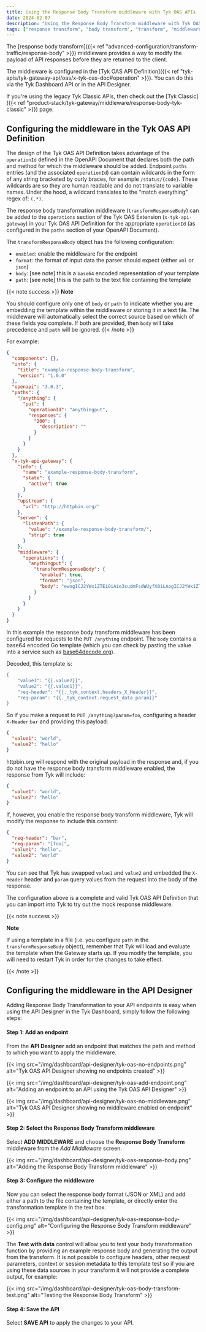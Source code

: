 ```yaml
---
title: Using the Response Body Transform middleware with Tyk OAS APIs
date: 2024-02-07
description: "Using the Response Body Transform middleware with Tyk OAS APIs"
tags: ["response transform", "body transform", "transform", "middleware", "per-endpoint", "Tyk OAS", "Tyk OAS API"]
---
```


The [response body transform]({{< ref "advanced-configuration/transform-traffic/response-body" >}}) middleware provides a way to modify the payload of API responses before they are returned to the client.

The middleware is configured in the [Tyk OAS API Definition]({{< ref "tyk-apis/tyk-gateway-api/oas/x-tyk-oas-doc#operation" >}}). You can do this via the Tyk Dashboard API or in the API Designer.

If you're using the legacy Tyk Classic APIs, then check out the [Tyk Classic]({{< ref "product-stack/tyk-gateway/middleware/response-body-tyk-classic" >}}) page.

## Configuring the middleware in the Tyk OAS API Definition

The design of the Tyk OAS API Definition takes advantage of the `operationId` defined in the OpenAPI Document that declares both the path and method for which the middleware should be added. Endpoint `paths` entries (and the associated `operationId`) can contain wildcards in the form of any string bracketed by curly braces, for example `/status/{code}`. These wildcards are so they are human readable and do not translate to variable names. Under the hood, a wildcard translates to the “match everything” regex of: `(.*)`.

The response body transformation middleware (`transformResponseBody`) can be added to the `operations` section of the Tyk OAS Extension (`x-tyk-api-gateway`) in your Tyk OAS API Definition for the appropriate `operationId` (as configured in the `paths` section of your OpenAPI Document).

The `transformResponseBody` object has the following configuration:

- `enabled`: enable the middleware for the endpoint
- `format`: the format of input data the parser should expect (either `xml` or `json`)
- `body`: [see note] this is a `base64` encoded representation of your template
- `path`: [see note] this is the path to the text file containing the template

{{< note success >}}
**Note**

You should configure only one of `body` or `path` to indicate whether you are embedding the template within the middleware or storing it in a text file. The middleware will automatically select the correct source based on which of these fields you complete. If both are provided, then `body` will take precedence and `path` will be ignored.
{{< /note >}}

For example:

```json {hl_lines=["39-43"],linenos=true, linenostart=1}
{
  "components": {},
  "info": {
    "title": "example-response-body-transform",
    "version": "1.0.0"
  },
  "openapi": "3.0.3",
  "paths": {
    "/anything": {
      "put": {
        "operationId": "anythingput",
        "responses": {
          "200": {
            "description": ""
          }
        }
      }
    }
  },
  "x-tyk-api-gateway": {
    "info": {
      "name": "example-response-body-transform",
      "state": {
        "active": true
      }
    },
    "upstream": {
      "url": "http://httpbin.org/"
    },
    "server": {
      "listenPath": {
        "value": "/example-response-body-transform/",
        "strip": true
      }
    },
    "middleware": {
      "operations": {
        "anythingput": {
          "transformResponseBody": {
            "enabled": true,
            "format": "json",
            "body": "ewogICJ2YWx1ZTEiOiAie3sudmFsdWUyfX0iLAogICJ2YWx1ZTIiOiAie3sudmFsdWUxfX0iLAogICJyZXEtaGVhZGVyIjogInt7Ll90eWtfY29udGV4dC5oZWFkZXJzX1hfSGVhZGVyfX0iLAogICJyZXEtcGFyYW0iOiAie3suX3R5a19jb250ZXh0LnJlcXVlc3RfZGF0YS5wYXJhbX19Igp9"
          }
        }
      }
    }
  }
}
```

In this example the response body transform middleware has been configured for requests to the `PUT /anything` endpoint. The `body` contains a base64 encoded Go template (which you can check by pasting the value into a service such as [base64decode.org](https://www.base64decode.org)).

Decoded, this template is:

```go
{
    "value1": "{{.value2}}",
    "value2": "{{.value1}}",
    "req-header": "{{._tyk_context.headers_X_Header}}",
    "req-param": "{{._tyk_context.request_data.param}}"
}
```

So if you make a request to `PUT /anything?param=foo`, configuring a header `X-Header`:`bar` and providing this payload:

```json
{
  "value1": "world",
  "value2": "hello"
}
```

httpbin.org will respond with the original payload in the response and, if you do not have the response body transform middleware enabled, the response from Tyk will include:

```json
{
  "value1": "world",
  "value2": "hello"
}
```

If, however, you enable the response body transform middleware, Tyk will modify the response to include this content:

```json
{
  "req-header": "bar",
  "req-param": "[foo]",
  "value1": "hello",
  "value2": "world"
}
```

You can see that Tyk has swapped `value1` and `value2` and embedded the `X-Header` header and `param` query values from the request into the body of the response.

The configuration above is a complete and valid Tyk OAS API Definition that you can import into Tyk to try out the mock response middleware.

{{< note success >}}

**Note**

If using a template in a file (i.e. you configure `path` in the `transformResponseBody` object), remember that Tyk will load and evaluate the template when the Gateway starts up. If you modify the template, you will need to restart Tyk in order for the changes to take effect.

{{< /note >}}

## Configuring the middleware in the API Designer

Adding Response Body Transformation to your API endpoints is easy when using the API Designer in the Tyk Dashboard, simply follow the following steps:

#### Step 1: Add an endpoint

From the **API Designer** add an endpoint that matches the path and method to which you want to apply the middleware.

{{< img src="/img/dashboard/api-designer/tyk-oas-no-endpoints.png" alt="Tyk OAS API Designer showing no endpoints created" >}}

{{< img src="/img/dashboard/api-designer/tyk-oas-add-endpoint.png" alt="Adding an endpoint to an API using the Tyk OAS API Designer" >}}

{{< img src="/img/dashboard/api-designer/tyk-oas-no-middleware.png" alt="Tyk OAS API Designer showing no middleware enabled on endpoint" >}}

#### Step 2: Select the Response Body Transform middleware

Select **ADD MIDDLEWARE** and choose the **Response Body Transform** middleware from the _Add Middleware_ screen.

{{< img src="/img/dashboard/api-designer/tyk-oas-response-body.png" alt="Adding the Response Body Transform middleware" >}}

#### Step 3: Configure the middleware

Now you can select the response body format (JSON or XML) and add either a path to the file containing the template, or directly enter the transformation template in the text box.

{{< img src="/img/dashboard/api-designer/tyk-oas-response-body-config.png" alt="Configuring the Response Body Transform middleware" >}}

The **Test with data** control will allow you to test your body transformation function by providing an example response body and generating the output from the transform. It is not possible to configure headers, other request parameters, context or session metadata to this template test so if you are using these data sources in your transform it will not provide a complete output, for example:

{{< img src="/img/dashboard/api-designer/tyk-oas-body-transform-test.png" alt="Testing the Response Body Transform" >}}

#### Step 4: Save the API

Select **SAVE API** to apply the changes to your API.
